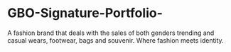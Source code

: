 # GBO-Signature-Portfolio-
A fashion brand that deals with the sales of both genders trending and casual wears, footwear, bags and souvenir.
Where fashion meets identity.
